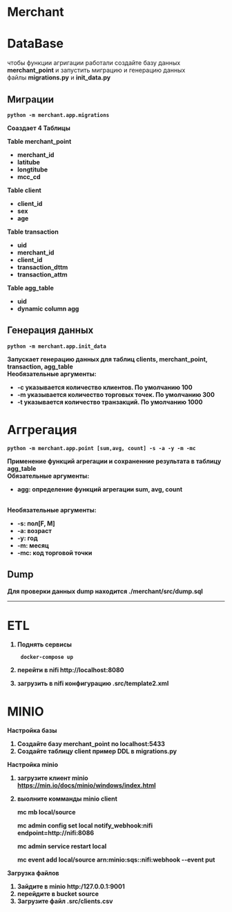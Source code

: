 # Merchant

# DataBase


чтобы функции агригации работали создайте базу данных __merchant_point__  и запустить миграцию и генерацию данных <br>
файлы __migrations.py__  и __init_data.py__<b>

## Миграции

```
python -m merchant.app.migrations
```
Соаздает 4 Таблицы

Table merchant_point <br>
- merchant_id
- latitube
- longtitube
- mcc_cd

Table client
- client_id
- sex
- age

Table transaction
- uid
- merchant_id
- client_id
- transaction_dttm
- transaction_attm

Table agg_table
- uid
- dynamic column agg


## Генерация данных

    python -m merchant.app.init_data

Запускает генерацию данных для таблиц clients, merchant_point, transaction, agg_table <br>
Необязательные аргументы:
- -с указывается количество клиентов. По умолчанию 100
- -m указывается количество торговых точек. По умолчанию 300
- -t указывается количество транзакций. По умолчанию 1000

# Аггрегация

    python -m merchant.app.point [sum,avg, count] -s -a -y -m -mc

Применение функций агрегации и сохраненние результата в таблицу agg_table <br>
Обязательные аргументы:
- agg: определение функций агрегации sum, avg, count

<br>
Необязательные аргументы:

- -s: пол[F, M]
- -a: возраст
- -y: год
- -m: месяц
- -mc: код торговой точки

## Dump

Для проверки данных dump находится ./merchant/src/dump.sql
***

# ETL

1. Поднять сервисы

        docker-compose up

2. перейти в nifi http://localhost:8080
3. загрузить в nifi конфигурацию .src/template2.xml

# MINIO
Настройка базы
1. Создайте базу merchant_point по localhost:5433
2. Создайте таблицу client пример DDL в migrations.py


Настройка minio
1. загрузите клиент minio https://min.io/docs/minio/windows/index.html
2. выолните комманды minio client


    mc mb local/source

    mc admin config set local notify_webhook:nifi endpoint=http://nifi:8086
    
    mc admin service restart local
    
    mc event add local/source arn:minio:sqs::nifi:webhook --event put

Загрузка файлов

1. Зайдите в minio http:/127.0.0.1:9001
2. перейдите в bucket source
3. Загрузите файл .src/clients.csv


